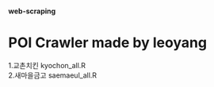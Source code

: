 #### web-scraping ####

# POI Crawler made by leoyang

1.교촌치킨  kyochon_all.R
<br>
2.새마을금고  saemaeul_all.R 


